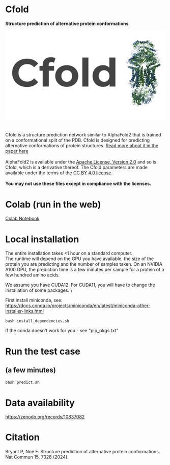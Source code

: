 # Cfold

**Structure prediction of alternative protein conformations**

<img src="./Logo.svg"/>



\
Cfold is a structure prediction network similar to AlphaFold2 that is trained on a conformational split of the PDB. Cfold is designed for predicting alternative conformations of protein structures. [Read more about it in the paper here](https://www.nature.com/articles/s41467-024-51507-2)
\
\
AlphaFold2 is available under the [Apache License, Version 2.0](http://www.apache.org/licenses/LICENSE-2.0) and so is Cfold, which is a derivative thereof. The Cfold parameters are made available under the terms of the [CC BY 4.0 license](https://creativecommons.org/licenses/by/4.0/legalcode).
\
\
**You may not use these files except in compliance with the licenses.**

# Colab (run in the web)

[Colab Notebook](https://colab.research.google.com/github/patrickbryant1/Cfold/blob/master/Cfold.ipynb)

# Local installation

The entire installation takes <1 hour on a standard computer. \
The runtime will depend on the GPU you have available, the size of the protein
you are predicting and the number of samples taken. On an NVIDIA A100 GPU, the
prediction time is a few minutes per sample for a protein of a few hundred amino acids.

We assume you have CUDA12. For CUDA11, you will have to change the installation of some packages. \

First install miniconda, see: https://docs.conda.io/projects/miniconda/en/latest/miniconda-other-installer-links.html

```
bash install_dependencies.sh
```
If the conda doesn't work for you - see "pip_pkgs.txt"

# Run the test case
## (a few minutes)
```
bash predict.sh
```

# Data availability
https://zenodo.org/records/10837082

# Citation
Bryant P, Noé F. Structure prediction of alternative protein conformations. Nat Commun 15, 7328 (2024).
